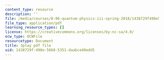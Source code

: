 ```yaml
---
content_type: resource
description: ''
file: /media/courses/8-06-quantum-physics-iii-spring-2018/1438729f498e56685351daabce40edd5_67yCE-yt0T8.pdf
file_type: application/pdf
learning_resource_types: []
license: https://creativecommons.org/licenses/by-nc-sa/4.0/
ocw_type: OCWFile
resourcetype: Document
title: 3play pdf file
uid: 1438729f-498e-5668-5351-daabce40edd5
---
```

